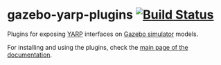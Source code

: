 gazebo-yarp-plugins [![Build Status](https://travis-ci.org/robotology/gazebo-yarp-plugins.svg?branch=master)](https://travis-ci.org/robotology/gazebo-yarp-plugins)
===================

Plugins for exposing [YARP](http://yarp.it/) interfaces on [Gazebo simulator](http://gazebosim.org/) models.

For installing and using the plugins, check the [main page of the documentation](http://robotology.gitlab.io/docs/gazebo-yarp-plugins/master/). 
